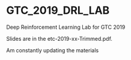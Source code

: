 # GTC_2019_DRL_LAB

Deep Reinforcement Learning Lab for GTC 2019

Slides are in the etc-2019-xx-Trimmed.pdf. 

Am constantly updating the materials
